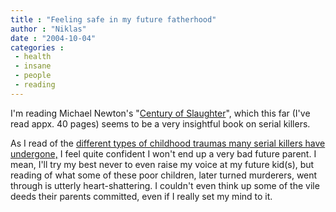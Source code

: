 ```yaml
---
title : "Feeling safe in my future fatherhood"
author : "Niklas"
date : "2004-10-04"
categories : 
 - health
 - insane
 - people
 - reading
---
```


I'm reading Michael Newton's "[Century of Slaughter](http://www.amazon.co.uk/exec/obidos/ASIN/0595004512)", which this far (I've read appx. 40 pages) seems to be a very insightful book on serial killers.

As I read of the [different types of childhood traumas many serial killers have undergone,](http://www.crimezzz.net/serialkiller_insight/trauma.htm) I feel quite confident I won't end up a very bad future parent. I mean, I'll try my best never to even raise my voice at my future kid(s), but reading of what some of these poor children, later turned murderers, went through is utterly heart-shattering. I couldn't even think up some of the vile deeds their parents committed, even if I really set my mind to it.
